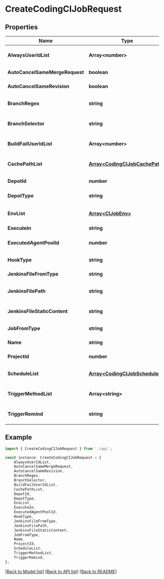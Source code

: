 # CreateCodingCIJobRequest


## Properties

Name | Type | Description | Notes
------------ | ------------- | ------------- | -------------
**AlwaysUserIdList** | **Array&lt;number&gt;** | 不管构建成功还是失败总是通知的用户 | [optional] [default to undefined]
**AutoCancelSameMergeRequest** | **boolean** | 自动取消相同 MR | [default to undefined]
**AutoCancelSameRevision** | **boolean** | 自动取消相同版本 | [default to undefined]
**BranchRegex** | **string** | hookType 为 CUSTOME 时须指定 | [optional] [default to undefined]
**BranchSelector** | **string** | hookType 为 DEFAULT 时须指定 | [optional] [default to undefined]
**BuildFailUserIdList** | **Array&lt;number&gt;** | 仅构建失败时要通知的用户 | [optional] [default to undefined]
**CachePathList** | [**Array&lt;CodingCIJobCachePath&gt;**](CodingCIJobCachePath.md) | 任务缓存目录配置 | [optional] [default to undefined]
**DepotId** | **number** | 仓库 ID | [default to undefined]
**DepotType** | **string** | 仓库类型 CODING_OTHER_PROJ,CODING,TGIT,GITHUB,GITLAB,GITLAB_PRIVATE,GITEE,COMMON_GIT_REPO,NONE | [default to undefined]
**EnvList** | [**Array&lt;CIJobEnv&gt;**](CIJobEnv.md) | 环境变量配置 | [optional] [default to undefined]
**ExecuteIn** | **string** | 执行方式 CVM | STATIC | AGENT | [default to undefined]
**ExecutedAgentPoolId** | **number** | 自定义构建节点池 ID，ExecuteIn 为 AGENT 必填 | [optional] [default to undefined]
**HookType** | **string** | 代码更新触发匹配规则 DEFAULT,TAG,BRANCH,CUSTOM | [default to undefined]
**JenkinsFileFromType** | **string** | STATIC，SCM 从代码库读取 | [default to undefined]
**JenkinsFilePath** | **string** | JenkinsFileFromType 为 SCM 必填 | [optional] [default to undefined]
**JenkinsFileStaticContent** | **string** | JenkinsFileFromType 为 STATIC 必填 | [optional] [default to undefined]
**JobFromType** | **string** | 构建计划来源 TKE TCB | [default to undefined]
**Name** | **string** | 构建计划名称 | [default to undefined]
**ProjectId** | **number** | 项目 ID | [default to undefined]
**ScheduleList** | [**Array&lt;CodingCIJobSchedule&gt;**](CodingCIJobSchedule.md) | 针对 CRON triggerMethod 的 schedule 规则配置, 暂只用于添加 | [optional] [default to undefined]
**TriggerMethodList** | **Array&lt;string&gt;** | REF_CHANGE 代码更新触发      CRON &#x3D; 1 定时触发      MR_CHANGE  MR变动触发 | [optional] [default to undefined]
**TriggerRemind** | **string** | 构建结果通知触发者机制  ALWAYS -总是通知;  BUILD_FAIL -仅构建失败时通知; | [optional] [default to undefined]

## Example

```typescript
import { CreateCodingCIJobRequest } from './api';

const instance: CreateCodingCIJobRequest = {
    AlwaysUserIdList,
    AutoCancelSameMergeRequest,
    AutoCancelSameRevision,
    BranchRegex,
    BranchSelector,
    BuildFailUserIdList,
    CachePathList,
    DepotId,
    DepotType,
    EnvList,
    ExecuteIn,
    ExecutedAgentPoolId,
    HookType,
    JenkinsFileFromType,
    JenkinsFilePath,
    JenkinsFileStaticContent,
    JobFromType,
    Name,
    ProjectId,
    ScheduleList,
    TriggerMethodList,
    TriggerRemind,
};
```

[[Back to Model list]](../README.md#documentation-for-models) [[Back to API list]](../README.md#documentation-for-api-endpoints) [[Back to README]](../README.md)
